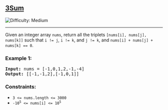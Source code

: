## [3Sum](https://leetcode.com/problems/3sum)
![Difficulty: Medium](https://img.shields.io/badge/Difficulty-Medium-yellow)

<hr>
<p>
Given an integer array <code>nums</code>, return all the triplets <code>[nums[i], nums[j], nums[k]]</code> such that <code>i != j</code>, <code>i != k</code>, and <code>j != k</code>, and <code>nums[i] + nums[j] + nums[k] == 0</code>.
</p>

### Example 1:
<pre>
<strong>Input:</strong> nums = [-1,0,1,2,-1,-4]
<strong>Output:</strong> [[-1,-1,2],[-1,0,1]]
</pre>

### Constraints:
- <code>3 &lt;= nums.length &lt;= 3000</code>
- <code>-10<sup>5</sup> &lt;= nums[i] &lt;= 10<sup>5</sup></code>
